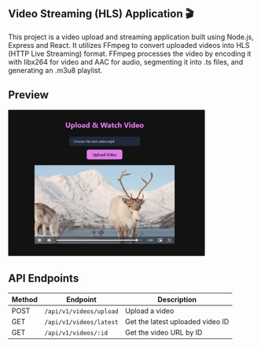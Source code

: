 ## Video Streaming (HLS) Application 🎬

This project is a video upload and streaming application built using Node.js, Express and React. It utilizes FFmpeg to convert uploaded videos into HLS (HTTP Live Streaming) format. FFmpeg processes the video by encoding it with libx264 for video and AAC for audio, segmenting it into .ts files, and generating an .m3u8 playlist. 

## Preview

<img src="./frontend/public/preview.png" alt="preview" width="400">

## API Endpoints

Method | Endpoint | Description
--- | --- | ---
POST | `/api/v1/videos/upload` | Upload a video
GET | `/api/v1/videos/latest` | Get the latest uploaded video ID
GET | `/api/v1/videos/:id` | Get the video URL by ID